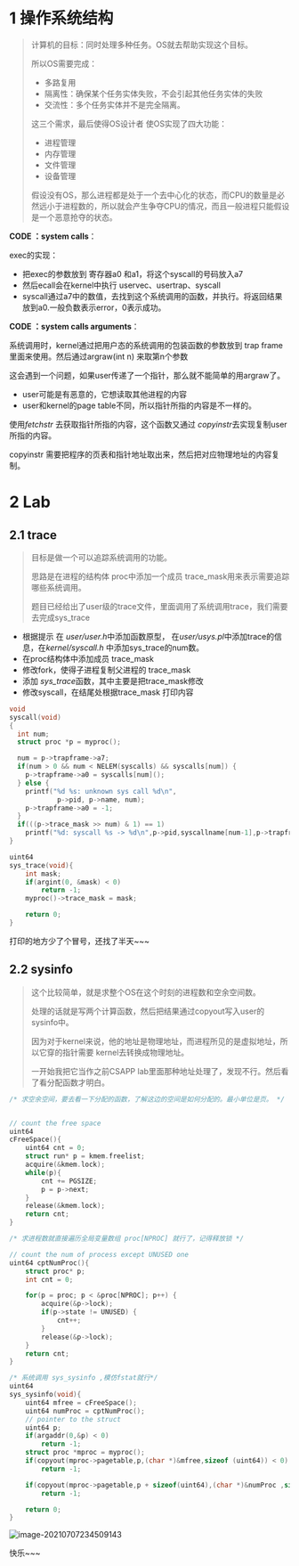 # 1 操作系统结构

> 计算机的目标：同时处理多种任务。OS就去帮助实现这个目标。
>
> 所以OS需要完成：
>
> + 多路复用
> + 隔离性：确保某个任务实体失败，不会引起其他任务实体的失败
> + 交流性：多个任务实体并不是完全隔离。
>
> 这三个需求，最后使得OS设计者 使OS实现了四大功能：
>
> + 进程管理
> + 内存管理
> + 文件管理
> + 设备管理
>
> 假设没有OS，那么进程都是处于一个去中心化的状态，而CPU的数量是必然远小于进程数的，所以就会产生争夺CPU的情况，而且一般进程只能假设是一个恶意抢夺的状态。





**CODE ：system calls**：

exec的实现：

+ 把exec的参数放到 寄存器a0 和a1，将这个syscall的号码放入a7
+ 然后ecall会在kernel中执行 uservec、usertrap、syscall
+ syscall通过a7中的数值，去找到这个系统调用的函数，并执行。将返回结果放到a0.一般负数表示error，0表示成功。



**CODE ：system calls arguments**：

系统调用时，kernel通过把用户态的系统调用的包装函数的参数放到 trap frame里面来使用。然后通过argraw(int n) 来取第n个参数

这会遇到一个问题，如果user传递了一个指针，那么就不能简单的用argraw了。

+ user可能是有恶意的，它想读取其他进程的内容
+ user和kernel的page table不同，所以指针所指的内容是不一样的。



使用*fetchstr* 去获取指针所指的内容，这个函数又通过 *copyinstr*去实现复制user所指的内容。

copyinstr 需要把程序的页表和指针地址取出来，然后把对应物理地址的内容复制。





# 2 Lab

## 2.1 trace

> 目标是做一个可以追踪系统调用的功能。
>
> 思路是在进程的结构体 proc中添加一个成员 trace_mask用来表示需要追踪哪些系统调用。
>
> 题目已经给出了user级的trace文件，里面调用了系统调用trace，我们需要去完成sys_trace

+ 根据提示 在 *user/user.h*中添加函数原型， 在*user/usys.pl*中添加trace的信息，在*kernel/syscall.h* 中添加sys_trace的num数。
+ 在proc结构体中添加成员 trace_mask
+ 修改fork，使得子进程复制父进程的 trace_mask
+ 添加 *sys_trace*函数，其中主要是把trace_mask修改
+ 修改syscall，在结尾处根据trace_mask 打印内容



~~~c
void
syscall(void)
{
  int num;
  struct proc *p = myproc();

  num = p->trapframe->a7;
  if(num > 0 && num < NELEM(syscalls) && syscalls[num]) {
    p->trapframe->a0 = syscalls[num]();
  } else {
    printf("%d %s: unknown sys call %d\n",
            p->pid, p->name, num);
    p->trapframe->a0 = -1;
  }
  if(((p->trace_mask >> num) & 1) == 1)
    printf("%d: syscall %s -> %d\n",p->pid,syscallname[num-1],p->trapframe->a0);
}

uint64
sys_trace(void){
    int mask;
    if(argint(0, &mask) < 0)
        return -1;
    myproc()->trace_mask = mask;

    return 0;
}
~~~

打印的地方少了个冒号，还找了半天~~~



## 2.2 sysinfo

> 这个比较简单，就是求整个OS在这个时刻的进程数和空余空间数。
>
> 处理的话就是写两个计算函数，然后把结果通过copyout写入user的sysinfo中。
>
> 因为对于kernel来说，他的地址是物理地址，而进程所见的是虚拟地址，所以它穿的指针需要 kernel去转换成物理地址。
>
> 一开始我把它当作之前CSAPP lab里面那种地址处理了，发现不行。然后看了看分配函数才明白。

~~~c
/* 求空余空间，要去看一下分配的函数，了解这边的空间是如何分配的。最小单位是页。 */


// count the free space
uint64
cFreeSpace(){
    uint64 cnt = 0;
    struct run* p = kmem.freelist;
    acquire(&kmem.lock);
    while(p){
        cnt += PGSIZE;
        p = p->next;
    }
    release(&kmem.lock);
    return cnt;
}
~~~



~~~c
/* 求进程数就直接遍历全局变量数组 proc[NPROC] 就行了，记得释放锁 */

// count the num of process except UNUSED one
uint64 cptNumProc(){
    struct proc* p;
    int cnt = 0;

    for(p = proc; p < &proc[NPROC]; p++) {
        acquire(&p->lock);
        if(p->state != UNUSED) {
            cnt++;
        }
        release(&p->lock);
    }
    return cnt;
}
~~~



~~~c
/* 系统调用 sys_sysinfo ,模仿fstat就行*/
uint64
sys_sysinfo(void){
    uint64 mfree = cFreeSpace();
    uint64 numProc = cptNumProc();
    // pointer to the struct
    uint64 p;
    if(argaddr(0,&p) < 0)
        return -1;
    struct proc *mproc = myproc();
    if(copyout(mproc->pagetable,p,(char *)&mfree,sizeof (uint64)) < 0)
        return -1;

    if(copyout(mproc->pagetable,p + sizeof(uint64),(char *)&numProc ,sizeof (uint64)) < 0)
        return -1;

    return 0;
}
~~~





![image-20210707234509143](D:\截图\image-20210707234509143.png)

快乐~~~
